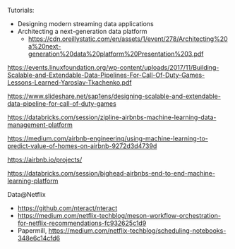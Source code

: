 Tutorials:
- Designing modern streaming data applications
- Architecting a next-generation data platform
  * https://cdn.oreillystatic.com/en/assets/1/event/278/Architecting%20a%20next-generation%20data%20platform%20Presentation%203.pdf

https://events.linuxfoundation.org/wp-content/uploads/2017/11/Building-Scalable-and-Extendable-Data-Pipelines-For-Call-Of-Duty-Games-Lessons-Learned-Yaroslav-Tkachenko.pdf

https://www.slideshare.net/sap1ens/designing-scalable-and-extendable-data-pipeline-for-call-of-duty-games

https://databricks.com/session/zipline-airbnbs-machine-learning-data-management-platform

https://medium.com/airbnb-engineering/using-machine-learning-to-predict-value-of-homes-on-airbnb-9272d3d4739d

https://airbnb.io/projects/

https://databricks.com/session/bighead-airbnbs-end-to-end-machine-learning-platform

Data@Netflix
- https://github.com/nteract/nteract
- https://medium.com/netflix-techblog/meson-workflow-orchestration-for-netflix-recommendations-fc932625c1d9
- Papermill, https://medium.com/netflix-techblog/scheduling-notebooks-348e6c14cfd6